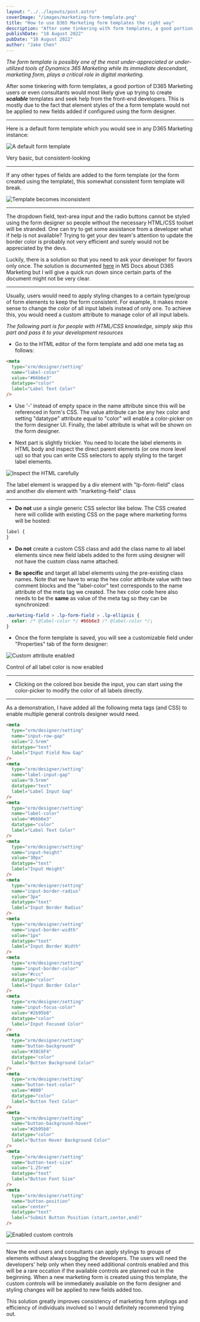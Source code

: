 ```yaml
---
layout: "../../layouts/post.astro"
coverImage: "/images/marketing-form-template.png"
title: "How to use D365 Marketing form templates the right way"
description: "After some tinkering with form templates, a good portion of D365 Marketing users or even consultants would most likely give up trying to create scalable templates and seek help from the front-end developers. This is mostly due to the fact that element styles of the a form template would not be applied to new fields added if configured using the form designer."
publishDate: "18 August 2022"
pubDate: "18 August 2022"
author: "Jake Chen"
---
```


_The form template is possibly one of the most under-appreciated or under-utilized tools of Dynamics 365 Marketing while its immediate descendant, marketing form, plays a critical role in digital marketing._

After some tinkering with form templates, a good portion of D365 Marketing users or even consultants would most likely give up trying to create **_scalable_** templates and seek help from the front-end developers. This is mostly due to the fact that element styles of the a form template would not be applied to new fields added if configured using the form designer.

---

Here is a default form template which you would see in any D365 Marketing instance:

![A default form template](https://dev-to-uploads.s3.amazonaws.com/uploads/articles/0ovzr24dub9jc7ox7raz.PNG)

<figcaption>Very basic, but consistent-looking</figcaption>

---

If any other types of fields are added to the form template (or the form created using the template), this somewhat consistent form template will break.

![Template becomes inconsistent](https://dev-to-uploads.s3.amazonaws.com/uploads/articles/pkpx2hmdlokptu20vhrb.PNG)

---

The dropdown field, text-area input and the radio buttons cannot be styled using the form designer so people without the necessary HTML/CSS toolset will be stranded. One can try to get some assistance from a developer what if help is not available? Trying to get your dev team's attention to update the border color is probably not very efficient and surely would not be appreciated by the devs.

Luckily, there is a solution so that you need to ask your developer for favors only once. The solution is documented [here](https://docs.microsoft.com/en-us/dynamics365/marketing/custom-template-attributes#add-a-meta-tag-to-create-the-setting) in MS Docs about D365 Marketing but I will give a quick run down since certain parts of the document might not be very clear.

---

Usually, users would need to apply styling changes to a certain type/group of form elements to keep the form consistent. For example, it makes more sense to change the color of all input labels instead of only one. To achieve this, you would need a custom attribute to manage color of all input labels.

_The following part is for people with HTML/CSS knowledge, simply skip this part and pass it to your development resources_

- Go to the HTML editor of the form template and add one meta tag as follows:

```html
<meta
  type="xrm/designer/setting"
  name="label-color"
  value="#66b6e3"
  datatype="color"
  label="Label Text Color"
/>
```

- Use '-' instead of empty space in the name attribute since this will be referenced in form's CSS. The value attribute can be any hex color and setting "datatype" attribute equal to "color" will enable a color-picker on the form designer UI. Finally, the label attribute is what will be shown on the form designer.

- Next part is slightly trickier. You need to locate the label elements in HTML body and inspect the direct parent elements (or one more level up) so that you can write CSS selectors to apply styling to the target label elements.

![Inspect the HTML carefully](https://dev-to-uploads.s3.amazonaws.com/uploads/articles/t3zs5gjy814qgobapbsu.PNG)

<figcaption>The label element is wrapped by a div element with "lp-form-field" class and another div element with "marketing-field" class</figcaption>

---

- **Do not** use a single generic CSS selector like below. The CSS created here will collide with existing CSS on the page where marketing forms will be hosted:

```css
label {
}
```

- **Do not** create a custom CSS class and add the class name to all label elements since new field labels added to the form using designer will not have the custom class name attached.

- **Be specific** and target all label elements using the pre-existing class names. Note that we have to wrap the hex color attribute value with two comment blocks and the "label-color" text corresponds to the name attribute of the meta tag we created. The hex color code here also needs to be the **same** as value of the meta tag so they can be synchronized:

```css
.marketing-field > .lp-form-field > .lp-ellipsis {
  color: /* @label-color */ #66b6e3 /* @label-color */;
}
```

- Once the form template is saved, you will see a customizable field under "Properties" tab of the form designer:

![Custom attribute enabled](https://dev-to-uploads.s3.amazonaws.com/uploads/articles/r345d04lvmdo5i5c5e5m.PNG)

<figcaption>Control of all label color is now enabled</figcaption>

---

- Clicking on the colored box beside the input, you can start using the color-picker to modify the color of all labels directly.

---

As a demonstration, I have added all the following meta tags (and CSS) to enable multiple general controls designer would need.

```html
<meta
  type="xrm/designer/setting"
  name="input-row-gap"
  value="2.5rem"
  datatype="text"
  label="Input Field Row Gap"
/>
<meta
  type="xrm/designer/setting"
  name="label-input-gap"
  value="0.5rem"
  datatype="text"
  label="Label Input Gap"
/>
<meta
  type="xrm/designer/setting"
  name="label-color"
  value="#66b6e3"
  datatype="color"
  label="Label Text Color"
/>
<meta
  type="xrm/designer/setting"
  name="input-height"
  value="30px"
  datatype="text"
  label="Input Height"
/>
<meta
  type="xrm/designer/setting"
  name="input-border-radius"
  value="3px"
  datatype="text"
  label="Input Border Radius"
/>
<meta
  type="xrm/designer/setting"
  name="input-border-width"
  value="1px"
  datatype="text"
  label="Input Border Width"
/>
<meta
  type="xrm/designer/setting"
  name="input-border-color"
  value="#ccc"
  datatype="color"
  label="Input Border Color"
/>
<meta
  type="xrm/designer/setting"
  name="input-focus-color"
  value="#2b95b8"
  datatype="color"
  label="Input Focused Color"
/>
<meta
  type="xrm/designer/setting"
  name="button-background"
  value="#38C6F4"
  datatype="color"
  label="Button Background Color"
/>
<meta
  type="xrm/designer/setting"
  name="button-text-color"
  value="#000"
  datatype="color"
  label="Button Text Color"
/>
<meta
  type="xrm/designer/setting"
  name="button-background-hover"
  value="#2b95b8"
  datatype="color"
  label="Button Hover Background Color"
/>
<meta
  type="xrm/designer/setting"
  name="button-text-size"
  value="1.25rem"
  datatype="text"
  label="Button Font Size"
/>
<meta
  type="xrm/designer/setting"
  name="button-position"
  value="center"
  datatype="text"
  label="Submit Button Position (start,center,end)"
/>
```

![Enabled custom controls](https://dev-to-uploads.s3.amazonaws.com/uploads/articles/f63hq36kqyos6rl1xly4.PNG)

---

Now the end users and consultants can apply stylings to groups of elements without always bugging the developers. The users will need the developers' help only when they need additional controls enabled and this will be a rare occation if the available controls are planned out in the beginning. When a new marketing form is created using this template, the custom controls will be immediately available on the form designer and styling changes will be applied to new fields added too.

This solution greatly improves consistency of marketing form stylings and efficiency of individuals involved so I would definitely recommend trying out.
